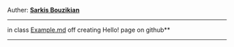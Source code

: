 Auther: **[Sarkis Bouzikian](https://github.com/oplikos)**


---

in class 
[Example.md](https://oplikos.github.io/cse15l-lab-reports/example.html)
off creating Hello! page on github**

---

